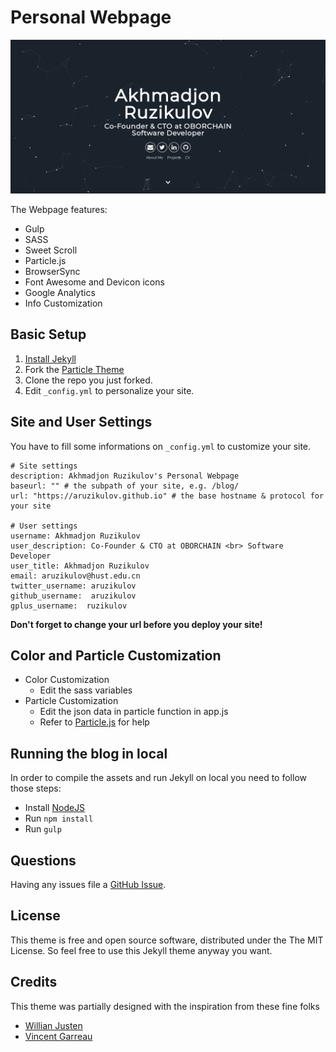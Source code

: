 # Personal Webpage

![](./particle.png)

The Webpage features:

- Gulp
- SASS
- Sweet Scroll
- Particle.js
- BrowserSync
- Font Awesome and Devicon icons
- Google Analytics
- Info Customization

## Basic Setup

1. [Install Jekyll](http://jekyllrb.com)
2. Fork the [Particle Theme](https://github.com/aruzikulov/aruzikulov.github.io)
3. Clone the repo you just forked.
4. Edit `_config.yml` to personalize your site.

## Site and User Settings

You have to fill some informations on `_config.yml` to customize your site.

```
# Site settings
description: Akhmadjon Ruzikulov's Personal Webpage
baseurl: "" # the subpath of your site, e.g. /blog/
url: "https://aruzikulov.github.io" # the base hostname & protocol for your site

# User settings
username: Akhmadjon Ruzikulov
user_description: Co-Founder & CTO at OBORCHAIN <br> Software Developer
user_title: Akhmadjon Ruzikulov
email: aruzikulov@hust.edu.cn
twitter_username: aruzikulov
github_username:  aruzikulov
gplus_username:  ruzikulov
```

**Don't forget to change your url before you deploy your site!**

## Color and Particle Customization
- Color Customization
  - Edit the sass variables
- Particle Customization
  - Edit the json data in particle function in app.js
  - Refer to [Particle.js](https://github.com/VincentGarreau/particles.js/) for help

## Running the blog in local

In order to compile the assets and run Jekyll on local you need to follow those steps:

- Install [NodeJS](https://nodejs.org/)
- Run `npm install`
- Run `gulp`

## Questions

Having any issues file a [GitHub Issue](https://github.com/aruzikulov/aruzikulov.github.io/issues).

## License

This theme is free and open source software, distributed under the The MIT License. So feel free to use this Jekyll theme anyway you want.

## Credits

This theme was partially designed with the inspiration from these fine folks
- [Willian Justen](https://github.com/willianjusten/will-jekyll-template)
- [Vincent Garreau](https://github.com/VincentGarreau/particles.js/)
